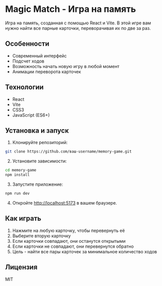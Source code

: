 # Magic Match - Игра на память

Игра на память, созданная с помощью React и Vite. В этой игре вам нужно найти все парные карточки, переворачивая их по две за раз.

## Особенности

- Современный интерфейс
- Подсчет ходов
- Возможность начать новую игру в любой момент
- Анимации переворота карточек

## Технологии

- React
- Vite
- CSS3
- JavaScript (ES6+)

## Установка и запуск

1. Клонируйте репозиторий:
```bash
git clone https://github.com/ваш-username/memory-game.git
```

2. Установите зависимости:
```bash
cd memory-game
npm install
```

3. Запустите приложение:
```bash
npm run dev
```

4. Откройте [http://localhost:5173](http://localhost:5173) в вашем браузере.

## Как играть

1. Нажмите на любую карточку, чтобы перевернуть её
2. Выберите вторую карточку
3. Если карточки совпадают, они останутся открытыми
4. Если карточки не совпадают, они перевернутся обратно
5. Цель - найти все пары карточек за минимальное количество ходов

## Лицензия

MIT
